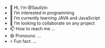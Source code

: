 - 👋 Hi, I’m @Saullzin
- 👀 I’m interested in programming
- 🌱 I’m currently learning JAVA and JavaScript
- 💞️ I’m looking to collaborate on any project
- 📫 How to reach me ...
- 😄 Pronouns: ...
- ⚡ Fun fact: ...

<!---
Saullzin/Saullzin is a ✨ special ✨ repository because its `README.md` (this file) appears on your GitHub profile.
You can click the Preview link to take a look at your changes.
--->
